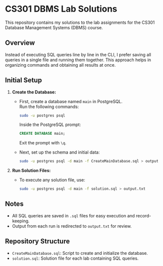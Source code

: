 # CS301 DBMS Lab Solutions

This repository contains my solutions to the lab assignments for the CS301 Database Management Systems (DBMS) course.

## Overview

Instead of executing SQL queries line by line in the CLI, I prefer saving all queries in a single file and running them together. This approach helps in organizing commands and obtaining all results at once.

## Initial Setup

1. **Create the Database:**
   - First, create a database named `main` in PostgreSQL.  
     Run the following commands:
     ```sh
     sudo -u postgres psql
     ```
     Inside the PostgreSQL prompt:
     ```sql
     CREATE DATABASE main;
     ```
     Exit the prompt with `\q`.

   - Next, set up the schema and initial data:
     ```sh
     sudo -u postgres psql -d main -f CreateMainDatabase.sql > output.txt
     ```

2. **Run Solution Files:**
   - To execute any solution file, use:
     ```sh
     sudo -u postgres psql -d main -f solution.sql > output.txt
     ```

## Notes

- All SQL queries are saved in `.sql` files for easy execution and record-keeping.
- Output from each run is redirected to `output.txt` for review.

## Repository Structure

- `CreateMainDatabase.sql`: Script to create and initialize the database.
- `solution.sql`: Solution file for each lab containing SQL queries.

